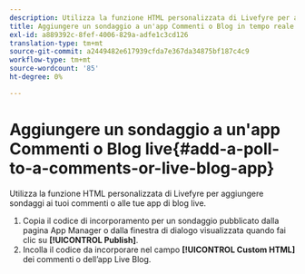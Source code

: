 ```yaml
---
description: Utilizza la funzione HTML personalizzata di Livefyre per aggiungere sondaggi ai tuoi commenti o alle tue app di blog live.
title: Aggiungere un sondaggio a un'app Commenti o Blog in tempo reale
exl-id: a889392c-8fef-4006-829a-adfe1c3cd126
translation-type: tm+mt
source-git-commit: a2449482e617939cfda7e367da34875bf187c4c9
workflow-type: tm+mt
source-wordcount: '85'
ht-degree: 0%

---
```


# Aggiungere un sondaggio a un&#39;app Commenti o Blog live{#add-a-poll-to-a-comments-or-live-blog-app}

Utilizza la funzione HTML personalizzata di Livefyre per aggiungere sondaggi ai tuoi commenti o alle tue app di blog live.

1. Copia il codice di incorporamento per un sondaggio pubblicato dalla pagina App Manager o dalla finestra di dialogo visualizzata quando fai clic su **[!UICONTROL Publish]**.
1. Incolla il codice da incorporare nel campo **[!UICONTROL Custom HTML]** dei commenti o dell’app Live Blog.
